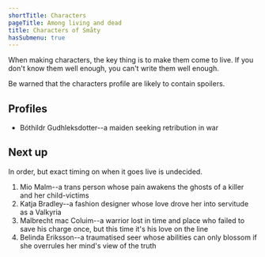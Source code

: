 ```yaml
---
shortTitle: Characters
pageTitle: Among living and dead
title: Characters of Småty
hasSubmenu: true
---
```


When making characters, the key thing is to make them come to live. If you
don't know them well enough, you can't write them well enough.

Be warned that the characters profile are likely to contain spoilers.

## Profiles

* Bóthildr Gudhleksdotter--a maiden seeking retribution in war

## Next up
In order, but exact timing on when it goes live is undecided.

1. Mio Malm--a trans person whose pain awakens the ghosts of a killer
    and her child-victims
2. Katja Bradley--a fashion designer whose love drove her into servitude as a
    Valkyria
3. Malbrecht mac Coluim--a warrior lost in time and place who failed to save his
    charge once, but this time it's his love on the line
4. Belinda Eriksson--a traumatised seer whose abilities can only blossom if she
    overrules her mind's view of the truth
